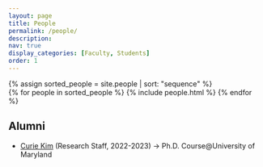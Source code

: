 ```yaml
---
layout: page
title: People
permalink: /people/
description:
nav: true
display_categories: [Faculty, Students]
order: 1
---
```

<div class="people">
  <!-- Display categorized people -->
    <!--h2 class="category">{{category}}</h2-->
    {% assign sorted_people = site.people | sort: "sequence" %}
    <!-- Generate cards for each person -->
    <div class="grid">
      {% for people in sorted_people %}
        {% include people.html %}
      {% endfor %}
    </div>
    <h2 class="category">Alumni</h2>
      <ul>
        <li><a href="https://curie3170.github.io/" target="_blank">Curie Kim</a> (Research Staff, 2022-2023) → Ph.D. Course@University of Maryland</li>
      </ul>
</div>
